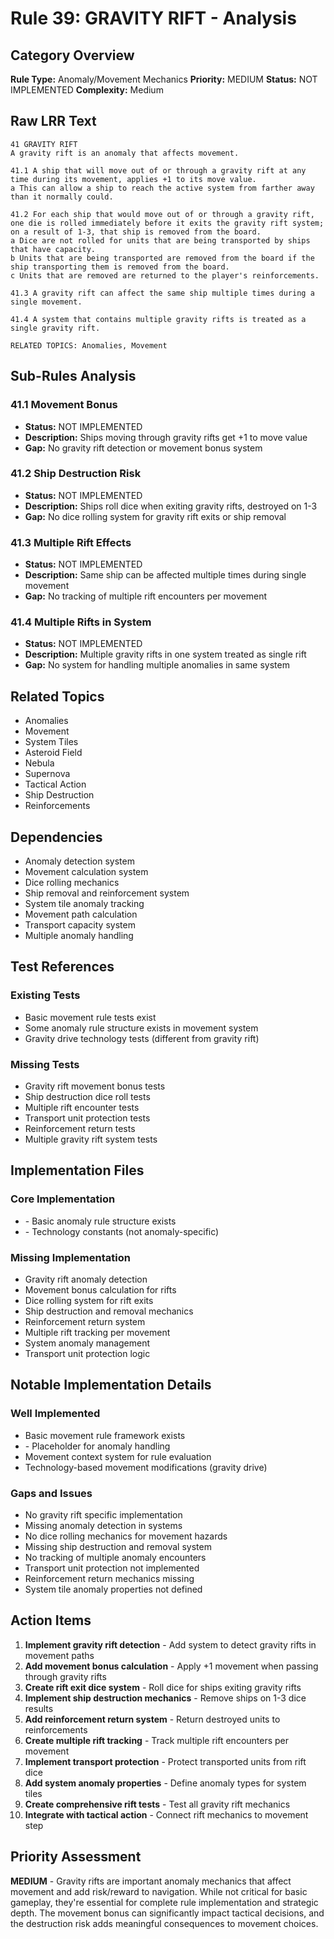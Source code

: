 # Rule 39: GRAVITY RIFT - Analysis

## Category Overview
**Rule Type:** Anomaly/Movement Mechanics
**Priority:** MEDIUM
**Status:** NOT IMPLEMENTED
**Complexity:** Medium

## Raw LRR Text
```
41 GRAVITY RIFT
A gravity rift is an anomaly that affects movement.

41.1 A ship that will move out of or through a gravity rift at any time during its movement, applies +1 to its move value.
a This can allow a ship to reach the active system from farther away than it normally could.

41.2 For each ship that would move out of or through a gravity rift, one die is rolled immediately before it exits the gravity rift system; on a result of 1-3, that ship is removed from the board.
a Dice are not rolled for units that are being transported by ships that have capacity.
b Units that are being transported are removed from the board if the ship transporting them is removed from the board.
c Units that are removed are returned to the player's reinforcements.

41.3 A gravity rift can affect the same ship multiple times during a single movement.

41.4 A system that contains multiple gravity rifts is treated as a single gravity rift.

RELATED TOPICS: Anomalies, Movement
```

## Sub-Rules Analysis

### 41.1 Movement Bonus
- **Status:** NOT IMPLEMENTED
- **Description:** Ships moving through gravity rifts get +1 to move value
- **Gap:** No gravity rift detection or movement bonus system

### 41.2 Ship Destruction Risk
- **Status:** NOT IMPLEMENTED
- **Description:** Ships roll dice when exiting gravity rifts, destroyed on 1-3
- **Gap:** No dice rolling system for gravity rift exits or ship removal

### 41.3 Multiple Rift Effects
- **Status:** NOT IMPLEMENTED
- **Description:** Same ship can be affected multiple times during single movement
- **Gap:** No tracking of multiple rift encounters per movement

### 41.4 Multiple Rifts in System
- **Status:** NOT IMPLEMENTED
- **Description:** Multiple gravity rifts in one system treated as single rift
- **Gap:** No system for handling multiple anomalies in same system

## Related Topics
- Anomalies
- Movement
- System Tiles
- Asteroid Field
- Nebula
- Supernova
- Tactical Action
- Ship Destruction
- Reinforcements

## Dependencies
- Anomaly detection system
- Movement calculation system
- Dice rolling mechanics
- Ship removal and reinforcement system
- System tile anomaly tracking
- Movement path calculation
- Transport capacity system
- Multiple anomaly handling

## Test References

### Existing Tests
- Basic movement rule tests exist
- Some anomaly rule structure exists in movement system
- Gravity drive technology tests (different from gravity rift)

### Missing Tests
- Gravity rift movement bonus tests
- Ship destruction dice roll tests
- Multiple rift encounter tests
- Transport unit protection tests
- Reinforcement return tests
- Multiple gravity rift system tests

## Implementation Files

### Core Implementation
- <mcfile name="movement_rules.py" path="/Users/noahperes/Developer/Code/kiro_test/ti4_ai/src/ti4/core/movement_rules.py"></mcfile> - Basic anomaly rule structure exists
- <mcfile name="constants.py" path="/Users/noahperes/Developer/Code/kiro_test/ti4_ai/src/ti4/core/constants.py"></mcfile> - Technology constants (not anomaly-specific)

### Missing Implementation
- Gravity rift anomaly detection
- Movement bonus calculation for rifts
- Dice rolling system for rift exits
- Ship destruction and removal mechanics
- Reinforcement return system
- Multiple rift tracking per movement
- System anomaly management
- Transport unit protection logic

## Notable Implementation Details

### Well Implemented
- Basic movement rule framework exists
- <mcsymbol name="AnomalyRule" filename="movement_rules.py" path="/Users/noahperes/Developer/Code/kiro_test/ti4_ai/src/ti4/core/movement_rules.py" startline="65" type="class"></mcsymbol> - Placeholder for anomaly handling
- Movement context system for rule evaluation
- Technology-based movement modifications (gravity drive)

### Gaps and Issues
- No gravity rift specific implementation
- Missing anomaly detection in systems
- No dice rolling mechanics for movement hazards
- Missing ship destruction and removal system
- No tracking of multiple anomaly encounters
- Transport unit protection not implemented
- Reinforcement return mechanics missing
- System tile anomaly properties not defined

## Action Items

1. **Implement gravity rift detection** - Add system to detect gravity rifts in movement paths
2. **Add movement bonus calculation** - Apply +1 movement when passing through gravity rifts
3. **Create rift exit dice system** - Roll dice for ships exiting gravity rifts
4. **Implement ship destruction mechanics** - Remove ships on 1-3 dice results
5. **Add reinforcement return system** - Return destroyed units to reinforcements
6. **Create multiple rift tracking** - Track multiple rift encounters per movement
7. **Implement transport protection** - Protect transported units from rift dice
8. **Add system anomaly properties** - Define anomaly types for system tiles
9. **Create comprehensive rift tests** - Test all gravity rift mechanics
10. **Integrate with tactical action** - Connect rift mechanics to movement step

## Priority Assessment
**MEDIUM** - Gravity rifts are important anomaly mechanics that affect movement and add risk/reward to navigation. While not critical for basic gameplay, they're essential for complete rule implementation and strategic depth. The movement bonus can significantly impact tactical decisions, and the destruction risk adds meaningful consequences to movement choices.
